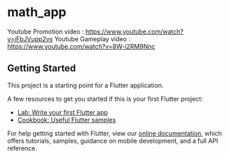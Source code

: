 # math_app

Youtube Promotion video : https://www.youtube.com/watch?v=jFbJVupp2vs
Youtube Gameplay video : https://www.youtube.com/watch?v=8W-i2RM9Nnc

## Getting Started

This project is a starting point for a Flutter application.

A few resources to get you started if this is your first Flutter project:

- [Lab: Write your first Flutter app](https://flutter.dev/docs/get-started/codelab)
- [Cookbook: Useful Flutter samples](https://flutter.dev/docs/cookbook)

For help getting started with Flutter, view our
[online documentation](https://flutter.dev/docs), which offers tutorials,
samples, guidance on mobile development, and a full API reference.
